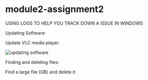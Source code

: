 # module2-assignment2

USING LOGS TO HELP YOU TRACK DOWN A ISSUE IN WINDOWS

Updating Software:

   Update VLC media player.
   
   ![updating software](https://user-images.githubusercontent.com/83501404/119148389-0fd74d00-ba6a-11eb-9551-cdc13a825481.png)

Finding and deleting files:
 
   Find a large file (GB) and delete it.
   
   
